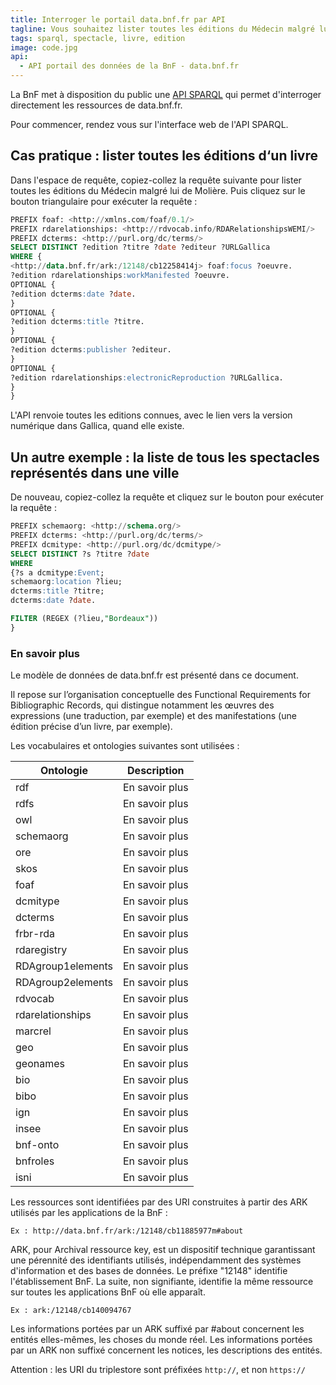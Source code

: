 ```yaml
---
title: Interroger le portail data.bnf.fr par API
tagline: Vous souhaitez lister toutes les éditions du Médecin malgré lui de Molière ? Ce guide est fait pour vous
tags: sparql, spectacle, livre, edition
image: code.jpg
api:
  - API portail des données de la BnF - data.bnf.fr
---
```


La BnF met à disposition du public une [API SPARQL](/les-api/api-data-bnf-fr) qui permet d'interroger directement les ressources de <External href="https://data.bnf.fr/">data.bnf.fr</External>.

Pour commencer, rendez vous sur <External href="https://data.bnf.fr/sparql/">l'interface web de l'API SPARQL</External>.

## Cas pratique : lister toutes les éditions d‘un livre

Dans l'espace de requête, copiez-collez la requête suivante pour lister toutes les éditions du Médecin malgré lui de Molière. Puis cliquez sur le bouton triangulaire pour exécuter la requête :

```sql
PREFIX foaf: <http://xmlns.com/foaf/0.1/>
PREFIX rdarelationships: <http://rdvocab.info/RDARelationshipsWEMI/>
PREFIX dcterms: <http://purl.org/dc/terms/>
SELECT DISTINCT ?edition ?titre ?date ?editeur ?URLGallica
WHERE {
<http://data.bnf.fr/ark:/12148/cb12258414j> foaf:focus ?oeuvre.
?edition rdarelationships:workManifested ?oeuvre.
OPTIONAL {
?edition dcterms:date ?date.
}
OPTIONAL {
?edition dcterms:title ?titre.
}
OPTIONAL {
?edition dcterms:publisher ?editeur.
}
OPTIONAL {
?edition rdarelationships:electronicReproduction ?URLGallica.
}
}
```

L'API renvoie toutes les editions connues, avec le lien vers la version numérique dans Gallica, quand elle existe.

## Un autre exemple : la liste de tous les spectacles représentés dans une ville

De nouveau, copiez-collez la requête et cliquez sur le bouton pour exécuter la requête :

```sql
PREFIX schemaorg: <http://schema.org/>
PREFIX dcterms: <http://purl.org/dc/terms/>
PREFIX dcmitype: <http://purl.org/dc/dcmitype/>
SELECT DISTINCT ?s ?titre ?date
WHERE
{?s a dcmitype:Event;
schemaorg:location ?lieu;
dcterms:title ?titre;
dcterms:date ?date.

FILTER (REGEX (?lieu,"Bordeaux"))
}
```

### En savoir plus

Le modèle de données de data.bnf.fr est présenté dans <External href="https://data.bnf.fr/images/modele_donnees_2018_02.pdf">ce document.</External>

Il repose sur l’organisation conceptuelle des Functional Requirements for Bibliographic Records, qui distingue notamment les œuvres des expressions (une traduction, par exemple) et des manifestations (une édition précise d’un livre, par exemple).

Les vocabulaires et ontologies suivantes sont utilisées :

| Ontologie         | Description                                                                                             |
| ----------------- | ------------------------------------------------------------------------------------------------------- |
| rdf               | <External href="http://www.w3.org/1999/02/22-rdf-syntax-ns">En savoir plus</External>                   |
| rdfs              | <External href="http://www.w3.org/2000/01/rdf-schema">En savoir plus</External>                         |
| owl               | <External href="http://www.w3.org/2002/07/owl#">En savoir plus</External>                               |
| schemaorg         | <External href="https://schema.org/version/latest/schemaorg-current-http.ttl">En savoir plus</External> |
| ore               | <External href="http://www.openarchives.org/ore/terms/">En savoir plus</External>                       |
| skos              | <External href="http://www.w3.org/2004/02/skos/core">En savoir plus</External>                          |
| foaf              | <External href="http://xmlns.com/foaf/0.1/">En savoir plus</External>                                   |
| dcmitype          | <External href="http://purl.org/dc/dcmitype/">En savoir plus</External>                                 |
| dcterms           | <External href="http://purl.org/dc/terms">En savoir plus</External>                                     |
| frbr-rda          | <External href="http://rdvocab.info/uri/schema/FRBRentitiesRDA/">En savoir plus</External>              |
| rdaregistry       | <External href="http://www.rdaregistry.info/nt/Elements/u.nt">En savoir plus</External>                 |
| RDAgroup1elements | <External href="http://rdvocab.info/Elements/">En savoir plus</External>                                |
| RDAgroup2elements | <External href="http://rdvocab.info/uri/schema/FRBRentitiesRDA">En savoir plus</External>               |
| rdvocab           | <External href="http://RDVocab.info/Elements">En savoir plus</External>                                 |
| rdarelationships  | <External href="http://rdvocab.info/RDARelationshipsWEMI/">En savoir plus</External>                    |
| marcrel           | <External href="http://id.loc.gov/vocabulary/relators/">En savoir plus</External>                       |
| geo               | <External href="http://www.w3.org/2003/01/geo/wgs84_pos#">En savoir plus</External>                     |
| geonames          | <External href="http://www.geonames.org/ontology#">En savoir plus</External>                            |
| bio               | <External href="https://vocab.org/bio/">En savoir plus</External>                                       |
| bibo              | <External href="http://purl.org/ontology/bibo/">En savoir plus</External>                               |
| ign               | <External href="http://data.ign.fr/ontology/topo.owl#">En savoir plus</External>                        |
| insee             | <External href="http://rdf.insee.fr/geo/index.html">En savoir plus</External>                           |
| bnf-onto          | <External href="http://data.bnf.fr/ontology/bnf-onto/">En savoir plus</External>                        |
| bnfroles          | <External href="http://data.bnf.fr/vocabulary/roles/">En savoir plus</External>                         |
| isni              | <External href="http://isni.org">En savoir plus</External>                                              |

Les ressources sont identifiées par des URI construites à partir des ARK utilisés par les applications de la BnF :

```
Ex : http://data.bnf.fr/ark:/12148/cb11885977m#about
```

ARK, pour Archival ressource key, est un dispositif technique garantissant une pérennité des identifiants utilisés, indépendamment des systèmes d'information et des bases de données. Le préfixe "12148" identifie l'établissement BnF. La suite, non signifiante, identifie la même ressource sur toutes les applications BnF où elle apparaît.

```
Ex : ark:/12148/cb140094767
```

Les informations portées par un ARK suffixé par #about concernent les entités elles-mêmes, les choses du monde réel.
Les informations portées par un ARK non suffixé concernent les notices, les descriptions des entités.

Attention : les URI du triplestore sont préfixées `http://`, et non `https://`
